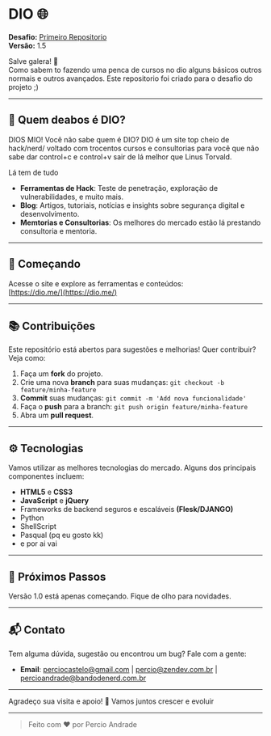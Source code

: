 # DIO 🌐

**Desafio:** [Primeiro Repositorio](https://web.dio.me/lab/criando-seu-primeiro-repositorio-no-github-para-compartilhar-seu-progresso/l)  
**Versão:** 1.5

Salve galera! 🚀  
Como sabem to fazendo uma penca de cursos no dio alguns básicos outros normais e outros avançados. Este repositorio foi criado para o desafio do projeto ;)

---

## 📌 Quem deabos é DIO?

DIOS MIO! Você não sabe quem é DIO? DIO é um site top cheio de hack/nerd/ voltado com trocentos cursos e consultorias para você que não sabe dar control+c e control+v sair de lá melhor que Linus Torvald.

Lá tem de tudo

- **Ferramentas de Hack**: Teste de penetração, exploração de vulnerabilidades, e muito mais.
- **Blog**: Artigos, tutoriais, notícias e insights sobre segurança digital e desenvolvimento.
- **Memtorias e Consultorias**: Os melhores do mercado estão lá prestando consultoria e mentoria.

---

## 🌱 Começando

Acesse o site e explore as ferramentas e conteúdos:  
[https://dio.me/](https://dio.me/)

---

## 📚 Contribuições

Este repositório está abertos para sugestões e melhorias! Quer contribuir? Veja como:

1. Faça um **fork** do projeto.
2. Crie uma nova **branch** para suas mudanças: `git checkout -b feature/minha-feature`
3. **Commit** suas mudanças: `git commit -m 'Add nova funcionalidade'`
4. Faça o **push** para a branch: `git push origin feature/minha-feature`
5. Abra um **pull request**.

---

## ⚙️ Tecnologias

Vamos utilizar as melhores tecnologias do mercado. Alguns dos principais componentes incluem:

- **HTML5** e **CSS3**
- **JavaScript** e **jQuery**
- Frameworks de backend seguros e escaláveis **(Flesk/DJANGO)**
- Python
- ShellScript
- Pasqual (pq eu gosto kk)
- e por ai vai

---

## 🚀 Próximos Passos

Versão 1.0 está apenas começando. Fique de olho para novidades.

---

## 📬 Contato

Tem alguma dúvida, sugestão ou encontrou um bug? Fale com a gente:

- **Email**: perciocastelo@gmail.com | percio@zendev.com.br | percioandrade@bandodenerd.com.br

---

Agradeço sua visita e apoio! 🎉 Vamos juntos crescer e evoluir

--- 

> Feito com ❤️ por Percio Andrade
